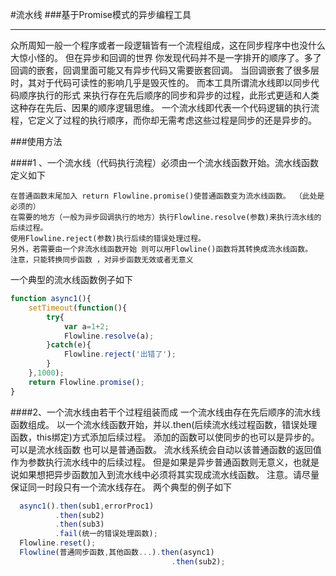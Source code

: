 #流水线
###基于Promise模式的异步编程工具
<hr/>
众所周知一般一个程序或者一段逻辑皆有一个流程组成，这在同步程序中也没什么大惊小怪的。
但在异步和回调的世界 你发现代码并不是一字排开的顺序了。多了回调的嵌套，回调里面可能又有异步代码又需要嵌套回调。
当回调嵌套了很多层时，其对于代码可读性的影响几乎是毁灭性的。
而本工具所谓流水线即以同步代码顺序执行的形式 来执行存在先后顺序的同步和异步的过程，此形式更适和人类这种存在先后、因果的顺序逻辑思维。
一个流水线即代表一个代码逻辑的执行流程，它定义了过程的执行顺序，而你却无需考虑这些过程是同步的还是异步的。

###使用方法

####1 、一个流水线（代码执行流程）必须由一个流水线函数开始。流水线函数定义如下 

    在普通函数末尾加入 return Flowline.promise()使普通函数变为流水线函数。 （此处是必须的） 
    在需要的地方（一般为异步回调执行的地方）执行Flowline.resolve(参数)来执行流水线的后续过程。
    使用Flowline.reject(参数)执行后续的错误处理过程。
    另外，若需要由一个非流水线函数开始 则可以用Flowline()函数将其转换成流水线函数。
    注意，只能转换同步函数 ，对异步函数无效或者无意义
一个典型的流水线函数例子如下
```javascript 
function async1(){
    setTimeout(function(){
        try{
            var a=1+2;
            Flowline.resolve(a);
        }catch(e){
            Flowline.reject('出错了');
        }
    },1000);
    return Flowline.promise();
}
```
 
 ####2、一个流水线由若干个过程组装而成
    一个流水线由存在先后顺序的流水线函数组成。
    以一个流水线函数开始，并以.then(后续流水线过程函数，错误处理函数，this绑定)方式添加后续过程。
    添加的函数可以使同步的也可以是异步的。可以是流水线函数 也可以是普通函数。
    流水线系统会自动以该普通函数的返回值作为参数执行流水线中的后续过程。
    但是如果是异步普通函数则无意义，也就是说如果想把异步函数加入到流水线中必须将其实现成流水线函数。
    注意。请尽量保证同一时段只有一个流水线存在。
  两个典型的例子如下
```javascript
  async1().then(sub1,errorProc1)
          .then(sub2)
          .then(sub3)
          .fail(统一的错误处理函数);
  Flowline.reset();
  Flowline(普通同步函数,其他函数...).then(async1)
                                    .then(sub2);
```